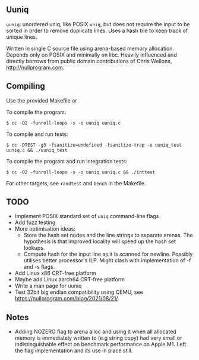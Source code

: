 ## Uuniq

`uuniq`: unordered uniq, like POSIX `uniq`, but does not require the input to be sorted in order to remove duplicate lines. Uses a hash trie to keep track of unique lines.

Written in single C source file using arena-based memory allocation. Depends only on POSIX and minimally on libc. Heavily influenced and directly borrows from public domain contributions of Chris Wellons, http://nullprogram.com.

## Compiling

Use the provided Makefile or

To compile the program:
```shell
$ cc -O2 -funroll-loops -s -o uuniq uuniq.c
```

To compile and run tests:
```shell
$ cc -DTEST -g3 -fsanitize=undefined -fsanitize-trap -o uuniq_test uuniq.c && ./uuniq_test
```

To compile the program and run integration tests:
```shell
$ cc -O2 -funroll-loops -s -o uuniq uuniq.c && ./inttest
```

For other targets, see `randtest` and `bench` in the Makefile.

## TODO
- Implement POSIX standard set of `uniq` command-line flags
- Add fuzz testing
- More optimisation ideas:
  - Store the hash set nodes and the line strings to separate arenas. The hypothesis is that improved locality will speed up the hash set lookups.
  - Compute hash for the input line as it is scanned for newline. Possibly utilises better processor's ILP. Might clash with implementation of -f and -s flags.
- Add Linux x86 CRT-free platform
- Maybe add Linux aarch64 CRT-free platform
- Write a man page for uuniq
- Test 32bit big endian compatibility using QEMU, see https://nullprogram.com/blog/2021/08/21/.

## Notes
- Adding NOZERO flag to arena alloc and using it when all allocated memory is immediately written to (e.g string copy) had very small or indistinguishable effect on benchmark performance on Apple M1. Left the flag implementation and its use in place still.